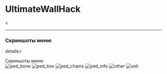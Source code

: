 # UltimateWallHack

<

***

### Скриншоты меню

details>
    <summary>Скриншоты меню</summary>
    ![ped_bone](https://user-images.githubusercontent.com/82971106/121151032-b3877200-c84c-11eb-867d-c1f5b7e7ec94.png)
![ped_box](https://user-images.githubusercontent.com/82971106/121151042-b4b89f00-c84c-11eb-9d43-4ada18b8df13.png)
![ped_chams](https://user-images.githubusercontent.com/82971106/121151054-b6826280-c84c-11eb-94be-2b48aad9351c.png)
![ped_info](https://user-images.githubusercontent.com/82971106/121151060-b7b38f80-c84c-11eb-80df-50164884b7ad.png)
![other](https://user-images.githubusercontent.com/82971106/121151069-b97d5300-c84c-11eb-9126-f9fe31d0a9c4.png)
![veh](https://user-images.githubusercontent.com/82971106/121151081-bb471680-c84c-11eb-8770-a4a1fee9c489.png)
</details>



